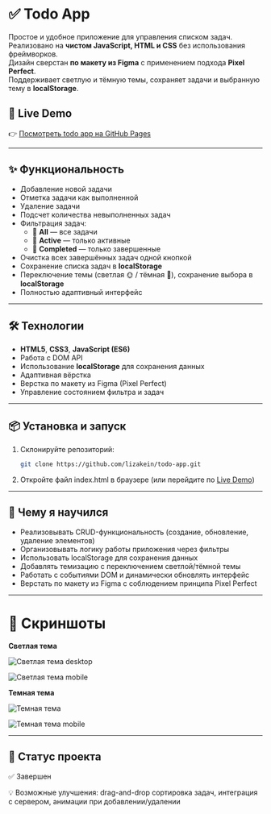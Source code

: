 # ✅ Todo App

Простое и удобное приложение для управления списком задач.  
Реализовано на **чистом JavaScript, HTML и CSS** без использования фреймворков.  
Дизайн сверстан **по макету из Figma** с применением подхода **Pixel Perfect**.  
Поддерживает светлую и тёмную темы, сохраняет задачи и выбранную тему в **localStorage**.

## 🚀 Live Demo
👉 [Посмотреть todo app на GitHub Pages](https://lizakein.github.io/todo-app/)

---

## ✨ Функциональность
- Добавление новой задачи  
- Отметка задачи как выполненной  
- Удаление задачи  
- Подсчет количества невыполненных задач  
- Фильтрация задач:
  - 🔹 **All** — все задачи  
  - 🔹 **Active** — только активные  
  - 🔹 **Completed** — только завершенные  
- Очистка всех завершённых задач одной кнопкой  
- Сохранение списка задач в **localStorage**  
- Переключение темы (светлая 🌞 / тёмная 🌙), сохранение выбора в **localStorage**  
- Полностью адаптивный интерфейс  

---

## 🛠️ Технологии
- **HTML5**, **CSS3**, **JavaScript (ES6)**  
- Работа с DOM API  
- Использование **localStorage** для сохранения данных  
- Адаптивная вёрстка  
- Верстка по макету из Figma (Pixel Perfect)
- Управление состоянием фильтра и задач  

---

## 📦 Установка и запуск
1. Склонируйте репозиторий:
   ```bash
   git clone https://github.com/lizakein/todo-app.git
2. Откройте файл index.html в браузере
(или перейдите по [Live Demo](https://lizakein.github.io/todo-app/))

---

## 🎯 Чему я научился
- Реализовывать CRUD-функциональность (создание, обновление, удаление элементов)
- Организовывать логику работы приложения через фильтры
- Использовать localStorage для сохранения данных
- Добавлять темизацию с переключением светлой/тёмной темы
- Работать с событиями DOM и динамически обновлять интерфейс
- Верстать по макету из Figma с соблюдением принципа Pixel Perfect

---

# 📸 Скриншоты

**Светлая тема**

![Светлая тема desktop](./screenshots/light-theme.png)

![Светлая тема mobile](./screenshots/light-mobile-theme.png)

**Темная тема**

![Темная тема](./screenshots/dark-theme.png)

![Темная тема mobile](./screenshots/dark-mobile-theme.png)

---

## 📌 Статус проекта

✅ Завершен

💡 Возможные улучшения: drag-and-drop сортировка задач, интеграция с сервером, анимации при добавлении/удалении
